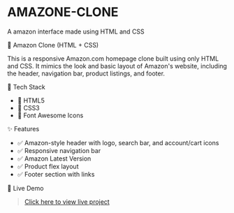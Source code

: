 # AMAZONE-CLONE
A amazon interface made using HTML and CSS

🛒 Amazon Clone (HTML + CSS)

This is a responsive Amazon.com homepage clone built using only HTML and CSS. It mimics the look and basic layout of Amazon's website, including the header, navigation bar, product listings, and footer.

🧰 Tech Stack

- 🔹 HTML5
- 🔹 CSS3
- 🔹 Font Awesome Icons

✨ Features

- ✅ Amazon-style header with logo, search bar, and account/cart icons  
- ✅ Responsive navigation bar 
- ✅ Amazon Latest Version
- ✅ Product flex layout  
- ✅ Footer section with links  

🚀 Live Demo

> [Click here to view live project](https://github.com/Gouravjaat07/AMAZONE-CLONE)
